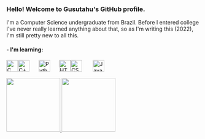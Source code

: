 ### Hello! Welcome to Gusutahu's GitHub profile.
I'm a Computer Science undergraduate from Brazil. Before I entered college I've never really learned anything about that, so as I'm writing this (2022), I'm still pretty new to all this.

#### - I'm learning:

<img src="https://cdn.jsdelivr.net/gh/devicons/devicon/icons/c/c-original.svg" width="30" height="30" title="C Logo" alt="C" /><img src="https://cdn.jsdelivr.net/gh/devicons/devicon/icons/cplusplus/cplusplus-original.svg" width="30" height="30" title="C++ Logo" alt="C++" />&nbsp;&nbsp;&nbsp;&nbsp;&nbsp;&nbsp;<img src="https://cdn.jsdelivr.net/gh/devicons/devicon/icons/python/python-original.svg" width="30" height="30" title="Python Logo" alt="Python" />&nbsp;&nbsp;&nbsp;&nbsp;&nbsp;&nbsp;<img src="https://cdn.jsdelivr.net/gh/devicons/devicon/icons/html5/html5-original.svg" width="30" height="30" title="HTML Logo" alt="HTML" /><img src="https://cdn.jsdelivr.net/gh/devicons/devicon/icons/css3/css3-original.svg" width="30" height="30" title="CSS Logo" alt="CSS" />&nbsp;&nbsp;&nbsp;&nbsp;&nbsp;&nbsp;&nbsp;<img src="https://cdn.jsdelivr.net/gh/devicons/devicon/icons/javascript/javascript-plain.svg" width="30" height="30" title="JavaScript Logo" alt="JavaScript" />

<div>
<a href="https://github.com/OhGusutahu">
<img height="140em" src="https://github-readme-stats.vercel.app/api/top-langs/?username=OhGusutahu&layout=compact&langs_count=7&theme=dracula"/>
<img height="140em" src="https://github-readme-stats.vercel.app/api?username=OhGusutahu&show_icons=true&theme=dracula&include_all_commits=true&count_private=true"/>
</div>

<!--
![Snake animation](https://github.com/OhGusutahu/OhGusutahu/blob/output/github-contribution-grid-snake.svg)
-->

<!--
**OhGusutahu/OhGusutahu** is a ✨ _special_ ✨ repository because its `README.md` (this file) appears on your GitHub profile.

Here are some ideas to get you started:

- 🔭 I’m currently working on ...
- 🌱 I’m currently learning ...
- 👯 I’m looking to collaborate on ...
- 🤔 I’m looking for help with ...
- 💬 Ask me about ...
- 📫 How to reach me: ...
- 😄 Pronouns: ...
- ⚡ Fun fact: ...
-->
